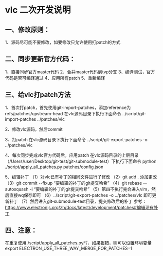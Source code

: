 # vlc 二次开发说明

## 一、修改原则：
1、源码尽可能不要修改，如要修改只允许使用打patch的方式

## 二、同步更新官方代码：
1、直接同步官方master代码
2、合并master代码到tvp分支
3、编译测试，官方代码是否可编译通过
4、应用所有patch
5、重新编译

## 三、给vlc打patch方法
1、首次打patch，首先使用git-import-patches，添加reference为refs/patches/upstream-head
在vlc源码目录下执行下面命令
../script/git-import-patches ../patches/vlc 

2、修改vlc源码，然后commit

3、打patch
在vlc源码目录下执行下面命令
../script/git-export-patches -o ../patches/vlc

4、每次同步完成vlc官方代码后，应用patch
在vlc源码目录的上层目录（/Users/user/Desktop/git-test/git-submodule-test）下执行下面命令
python ./script/apply_all_patches.py patches/config.json

5、编辑补丁
（1）对vlc已有补丁的相同文件进行了修改
（2）git add . 添加更改
（3）git commit --fixup “要编辑的补丁的git提交哈希”
（4）git rebase --autosquash -i “要编辑的补丁的git提交哈希”
（5）第四不执行完会进入vim，然后直接wq保存即可
（6）../script/git-export-patches -o ../patches/vlc 即可更新补丁
（7）然后进入git-submodule-test目录，提交修改后的补丁
参考：https://www.electronjs.org/zh/docs/latest/development/patches#编辑现有补丁

## 四、注意：
在重复使用./script/apply_all_patches.py时，如果报错，则可以设置环境变量
export ELECTRON_USE_THREE_WAY_MERGE_FOR_PATCHES=1
